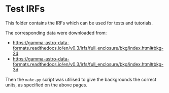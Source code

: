 Test IRFs
=========

This folder contains the IRFs which can be used for tests and tutorials.

The corresponding data were downloaded from:

- https://gamma-astro-data-formats.readthedocs.io/en/v0.3/irfs/full_enclosure/bkg/index.html#bkg-2d
- https://gamma-astro-data-formats.readthedocs.io/en/v0.3/irfs/full_enclosure/bkg/index.html#bkg-3d

Then the `make.py` script was utilised to give the backgrounds the correct units, as specified on the 
above pages.
